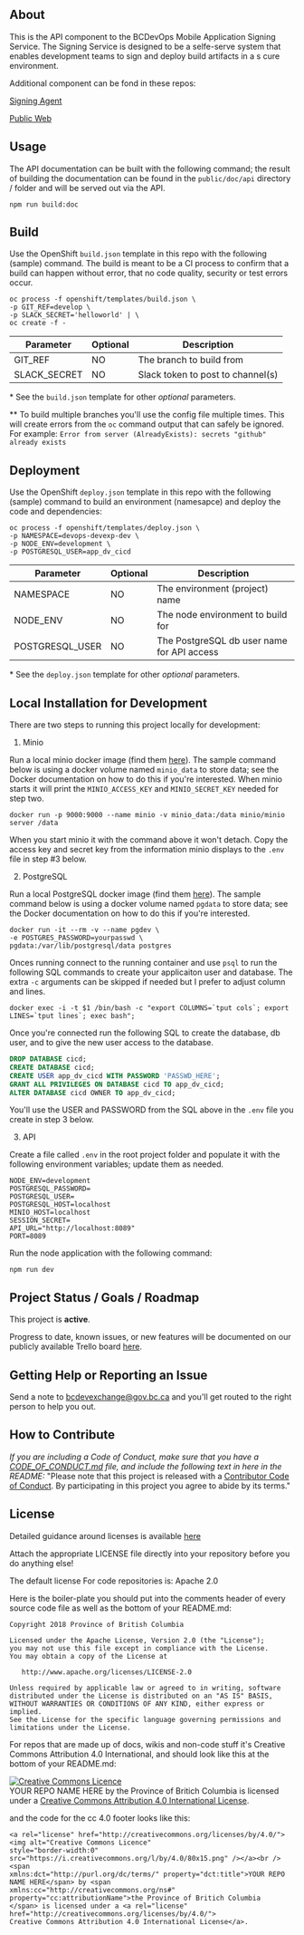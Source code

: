 
## About

This is the API component to the BCDevOps Mobile Application Signing Service. The Signing Service is designed to be a selfe-serve system that enables development teams to sign and deploy build artifacts in a s cure environment.

Additional component can be fond in these repos:

[Signing Agent](https://github.com/bcdevx/mobile-cicd-agent)

[Public Web](https://github.com/bcdevx/mobile-cicd-web)

## Usage

The API documentation can be built with the following command; the result of building the documentation can be found in the `public/doc/api` directory / folder and will be served out via the API.

```console
npm run build:doc
```

## Build

Use the OpenShift `build.json` template in this repo with the following (sample) command. The build is meant to be a CI
process to confirm that a build can happen without error, that no code quality, security or test errors occur.

```console
oc process -f openshift/templates/build.json \
-p GIT_REF=develop \
-p SLACK_SECRET='helloworld' | \
oc create -f -
```

| Parameter          | Optional      | Description   |
| ------------------ | ------------- | ------------- |
| GIT_REF            | NO            | The branch to build from |
| SLACK_SECRET       | NO            | Slack token to post to channel(s) |

\* See the `build.json` template for other *optional* parameters.

\** To build multiple branches you'll use the config file multiple times. This will create errors from the `oc` command output that can safely be ignored. For example: `Error from server (AlreadyExists): secrets "github" already exists`

## Deployment

Use the OpenShift `deploy.json` template in this repo with the following (sample) command to build an environment (namesapce) and deploy the code and dependencies:

```console
oc process -f openshift/templates/deploy.json \
-p NAMESPACE=devops-devexp-dev \
-p NODE_ENV=development \
-p POSTGRESQL_USER=app_dv_cicd
```

| Parameter          | Optional      | Description   |
| ------------------ | ------------- | ------------- |
| NAMESPACE          | NO            | The environment (project) name |
| NODE_ENV           | NO            | The node environment to build for |
| POSTGRESQL_USER    | NO            | The PostgreSQL db user name for API access |

\* See the `deploy.json` template for other *optional* parameters.

## Local Installation for Development

There are two steps to running this project locally for development:

1. Minio

Run a local minio docker image (find them [here](https://hub.docker.com/r/minio/minio/)). The sample command below is using a docker volume named `minio_data` to store data; see the Docker documentation on how to do this if you're interested. When minio starts it will print the `MINIO_ACCESS_KEY` and `MINIO_SECRET_KEY` needed for step two.

```console
docker run -p 9000:9000 --name minio -v minio_data:/data minio/minio server /data
```

When you start minio it with the command above it won't detach. Copy the access key and secret key from the information minio displays to the `.env` file in step #3 below.

2. PostgreSQL

Run a local PostgreSQL docker image (find them [here](https://hub.docker.com/_/postgres/)). The sample command below is using a docker volume named `pgdata` to store data; see the Docker documentation on how to do this if you're interested.

```console
docker run -it --rm -v --name pgdev \
-e POSTGRES_PASSWORD=yourpasswd \
pgdata:/var/lib/postgresql/data postgres
```

Onces running connect to the running container and use `psql` to run the following SQL commands to create your applicaiton user and database. The extra `-c` arguments can be skipped if needed but I prefer to adjust column and lines.

```console
docker exec -i -t $1 /bin/bash -c "export COLUMNS=`tput cols`; export LINES=`tput lines`; exec bash";
```

Once you're connected run the following SQL to create the database, db user, and to give the new user access to the database.

```sql
DROP DATABASE cicd;
CREATE DATABASE cicd;
CREATE USER app_dv_cicd WITH PASSWORD 'PASSWD_HERE';
GRANT ALL PRIVILEGES ON DATABASE cicd TO app_dv_cicd;
ALTER DATABASE cicd OWNER TO app_dv_cicd;
```

You'll use the USER and PASSWORD from the SQL above in the `.env` file you create in step 3 below.

3. API

Create a file called `.env` in the root project folder and populate it with the following environment variables; update them as needed.

```console
NODE_ENV=development
POSTGRESQL_PASSWORD=
POSTGRESQL_USER=
POSTGRESQL_HOST=localhost
MINIO_HOST=localhost
SESSION_SECRET=
API_URL="http://localhost:8089"
PORT=8089
```

Run the node application with the following command:

```console
npm run dev
```


## Project Status / Goals / Roadmap

This project is **active**. 

Progress to date, known issues, or new features will be documented on our publicly available Trello board [here](https://trello.com/b/HGJpxQdS/mobile-pathfinder).

## Getting Help or Reporting an Issue

Send a note to bcdevexchange@gov.bc.ca and you'll get routed to the right person to help you out.


## How to Contribute

*If you are including a Code of Conduct, make sure that you have a [CODE_OF_CONDUCT.md](SAMPLE-CODE_OF_CONDUCT.md) file, and include the following text in here in the README:*
"Please note that this project is released with a [Contributor Code of Conduct](CODE_OF_CONDUCT.md). By participating in this project you agree to abide by its terms."

## License

Detailed guidance around licenses is available 
[here](/BC-Open-Source-Development-Employee-Guide/Licenses.md)

Attach the appropriate LICENSE file directly into your repository before you do anything else!

The default license For code repositories is: Apache 2.0

Here is the boiler-plate you should put into the comments header of every source code file as well as the bottom of your README.md:

    Copyright 2018 Province of British Columbia

    Licensed under the Apache License, Version 2.0 (the "License");
    you may not use this file except in compliance with the License.
    You may obtain a copy of the License at 

       http://www.apache.org/licenses/LICENSE-2.0

    Unless required by applicable law or agreed to in writing, software
    distributed under the License is distributed on an "AS IS" BASIS,
    WITHOUT WARRANTIES OR CONDITIONS OF ANY KIND, either express or implied.
    See the License for the specific language governing permissions and
    limitations under the License.
   
For repos that are made up of docs, wikis and non-code stuff it's Creative Commons Attribution 4.0 International, and should look like this at the bottom of your README.md:

<a rel="license" href="http://creativecommons.org/licenses/by/4.0/"><img alt="Creative Commons Licence" style="border-width:0" src="https://i.creativecommons.org/l/by/4.0/80x15.png" /></a><br /><span xmlns:dct="http://purl.org/dc/terms/" property="dct:title">YOUR REPO NAME HERE</span> by <span xmlns:cc="http://creativecommons.org/ns#" property="cc:attributionName">the Province of Britich Columbia</span> is licensed under a <a rel="license" href="http://creativecommons.org/licenses/by/4.0/">Creative Commons Attribution 4.0 International License</a>.

and the code for the cc 4.0 footer looks like this:

    <a rel="license" href="http://creativecommons.org/licenses/by/4.0/"><img alt="Creative Commons Licence"
    style="border-width:0" src="https://i.creativecommons.org/l/by/4.0/80x15.png" /></a><br /><span
    xmlns:dct="http://purl.org/dc/terms/" property="dct:title">YOUR REPO NAME HERE</span> by <span
    xmlns:cc="http://creativecommons.org/ns#" property="cc:attributionName">the Province of Britich Columbia
    </span> is licensed under a <a rel="license" href="http://creativecommons.org/licenses/by/4.0/">
    Creative Commons Attribution 4.0 International License</a>.
